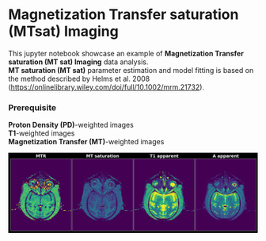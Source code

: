 # __Magnetization Transfer saturation (MTsat) Imaging__

This jupyter notebook showcase an example of __Magnetization Transfer saturation (MT sat) Imaging__ data analysis. \
__MT saturation (MT sat)__ parameter estimation and model fitting is based on the method described by Helms et al. 2008 (https://onlinelibrary.wiley.com/doi/full/10.1002/mrm.21732).
### Prerequisite 
__Proton Density (PD)__-weighted images \
__T1__-weighted images \
__Magnetization Transfer (MT)__-weighted images

![](MT_saturation_imaging_maps.png)
